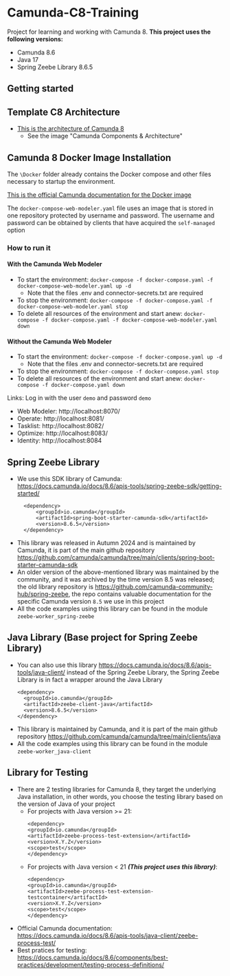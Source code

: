 # Camunda-C8-Training

Project for learning and working with Camunda 8.
**This project uses the following versions:**
- Camunda 8.6
- Java 17
- Spring Zeebe Library 8.6.5 

## Getting started

## Template C8 Architecture

- [This is the architecture of Camunda 8](https://docs.camunda.io/docs/8.6/guides/)
  - See the image "Camunda Components & Architecture"

## Camunda 8 Docker Image Installation

The `\Docker` folder already contains the Docker compose and other files necessary to startup the environment. 

[This is the official Camunda documentation for the Docker image](https://docs.camunda.io/docs/8.6/self-managed/setup/deploy/local/docker-compose/)

The `docker-compose-web-modeler.yaml` file uses an image that is stored in one repository protected by username and password.
The username and password can be obtained by clients that have acquired the `self-managed` option

### How to run it

#### With the Camunda Web Modeler

- To start the environment: ``docker-compose -f docker-compose.yaml -f docker-compose-web-modeler.yaml up -d``
  - Note that the files .env and connector-secrets.txt are required
- To stop the environment: ``docker-compose -f docker-compose.yaml -f docker-compose-web-modeler.yaml stop``
- To delete all resources of the environment and start anew: ``docker-compose -f docker-compose.yaml -f docker-compose-web-modeler.yaml down``

#### Without the Camunda Web Modeler

- To start the environment: ``docker-compose -f docker-compose.yaml up -d``
  - Note that the files .env and connector-secrets.txt are required
- To stop the environment: ``docker-compose -f docker-compose.yaml stop``
- To delete all resources of the environment and start anew: ``docker-compose -f docker-compose.yaml down``

Links:
Log in with the user ``demo`` and password ``demo``

* Web Modeler: http://localhost:8070/
* Operate: http://localhost:8081/
* Tasklist: http://localhost:8082/
* Optimize: http://localhost:8083/
* Identity: http://localhost:8084

## Spring Zeebe Library

* We use this SDK library of Camunda: https://docs.camunda.io/docs/8.6/apis-tools/spring-zeebe-sdk/getting-started/
  ````angular2html
    <dependency>
        <groupId>io.camunda</groupId>
        <artifactId>spring-boot-starter-camunda-sdk</artifactId>
        <version>8.6.5</version>
    </dependency>
  ````
* This library was released in Autumn 2024 and is maintained by Camunda, it is part of the main github repository https://github.com/camunda/camunda/tree/main/clients/spring-boot-starter-camunda-sdk
* An older version of the above-mentioned library was maintained by the community, and it was archived by the time version 8.5 was released; the old library repository is https://github.com/camunda-community-hub/spring-zeebe, the repo contains valuable documentation for the specific Camunda version `8.5` we use in this project
* All the code examples using this library can be found in the module `zeebe-worker_spring-zeebe`

## Java Library (Base project for Spring Zeebe Library)

* You can also use this library https://docs.camunda.io/docs/8.6/apis-tools/java-client/ instead of the Spring Zeebe Library, the Spring Zeebe Library is in fact a wrapper around the Java Library
    ````angular2html
    <dependency>
      <groupId>io.camunda</groupId>
      <artifactId>zeebe-client-java</artifactId>
      <version>8.6.5</version>
    </dependency>
    ````
* This library is maintained by Camunda, and it is part of the main github repository https://github.com/camunda/camunda/tree/main/clients/java
* All the code examples using this library can be found in the module `zeebe-worker_java-client`

## Library for Testing

* There are 2 testing libraries for Camunda 8, they target the underlying Java installation, in other words, you choose the testing library based on the version of Java of your project
  * For projects with Java version >= 21:
    ````angular2html
    <dependency>
    <groupId>io.camunda</groupId>
    <artifactId>zeebe-process-test-extension</artifactId>
    <version>X.Y.Z</version>
    <scope>test</scope>
    </dependency>
    ````
  * For projects with Java version < 21 ***(This project uses this library)***:
    ````angular2html
    <dependency>
    <groupId>io.camunda</groupId>
    <artifactId>zeebe-process-test-extension-testcontainer</artifactId>
    <version>X.Y.Z</version>
    <scope>test</scope>
    </dependency>
    ````
* Official Camunda documentation: https://docs.camunda.io/docs/8.6/apis-tools/java-client/zeebe-process-test/ 
* Best pratices for testing: https://docs.camunda.io/docs/8.6/components/best-practices/development/testing-process-definitions/
